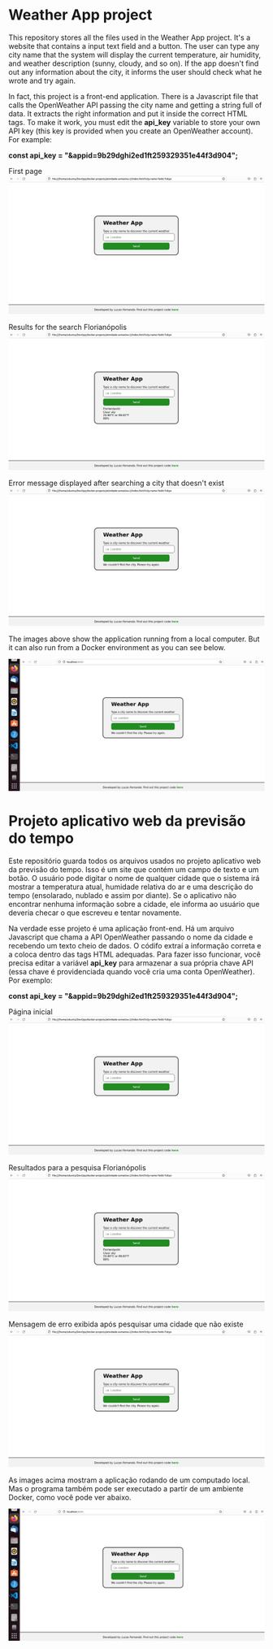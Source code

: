 # Weather App project
This repository stores all the files used in the Weather App project. It's a website that contains a input text field and a button. The user can type any city name that the system will display the current temperature, air humidity, and weather description (sunny, cloudy, and so on). If the app doesn't find out any information about the city, it informs the user should check what he wrote and try again.

In fact, this project is a front-end application. There is a Javascript file that calls the OpenWeather API passing the city name and getting a string full of data. It extracts the right information and put it inside the correct HTML tags. To make it work, you must edit the **api_key** variable to store your own API key (this key is provided when you create an OpenWeather account). For example:

**const api_key = "&appid=9b29dghi2ed1ft259329351e44f3d904";**

First page
![Screenshot of a first page.](https://github.com/LucasFernandoChannel/weather-app-project/blob/main/screenshots/page01.png)

Results for the search Florianópolis
![Screenshot of the results for the search Florianópolis.](https://github.com/LucasFernandoChannel/weather-app-project/blob/main/screenshots/page02.png)

Error message displayed after searching a city that doesn't exist
![Screenshot of the error message displayed after searching a city that doesn't exist.](https://github.com/LucasFernandoChannel/weather-app-project/blob/main/screenshots/page03.png)

The images above show the application running from a local computer. But it can also run from a Docker environment as you can see below.

![Screenshot of the first page running from Docker environment.](https://github.com/LucasFernandoChannel/weather-app-project/blob/main/screenshots/page04.png)

# Projeto aplicativo web da previsão do tempo
Este repositório guarda todos os arquivos usados no projeto aplicativo web da previsão do tempo. Isso é um site que contém um campo de texto e um botão. O usuário pode digitar o nome de qualquer cidade que o sistema irá mostrar a temperatura atual, humidade relativa do ar e uma descrição do tempo (ensolarado, nublado e assim por diante). Se o aplicativo não encontrar nenhuma informação sobre a cidade, ele informa ao usuário que deveria checar o que escreveu e tentar novamente.

Na verdade esse projeto é uma aplicação front-end. Há um arquivo Javascript que chama a API OpenWeather passando o nome da cidade e recebendo um texto cheio de dados. O códifo extraí a informação correta e a coloca dentro das tags HTML adequadas. Para fazer isso funcionar, você precisa editar a variável **api_key** para armazenar a sua própria chave API (essa chave é providenciada quando você cria uma conta OpenWeather). Por exemplo:

**const api_key = "&appid=9b29dghi2ed1ft259329351e44f3d904";**

Página inicial
![Screenshot of a first page.](https://github.com/LucasFernandoChannel/weather-app-project/blob/main/screenshots/page01.png)

Resultados para a pesquisa Florianópolis
![Screenshot of the results for the search Florianópolis.](https://github.com/LucasFernandoChannel/weather-app-project/blob/main/screenshots/page02.png)

Mensagem de erro exibida após pesquisar uma cidade que não existe
![Screenshot of the error message displayed after searching a city that doesn't exist.](https://github.com/LucasFernandoChannel/weather-app-project/blob/main/screenshots/page03.png)

As images acima mostram a aplicação rodando de um computado local. Mas o programa também pode ser executado a partir de um ambiente Docker, como você pode ver abaixo.

![Screenshot of the first page running from Docker environment.](https://github.com/LucasFernandoChannel/weather-app-project/blob/main/screenshots/page04.png)
